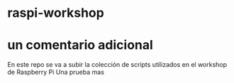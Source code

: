 # raspi-workshop
# un comentario adicional
En este repo se va a subir la colección de scripts utilizados en el workshop de Raspberry Pi
Una prueba mas
